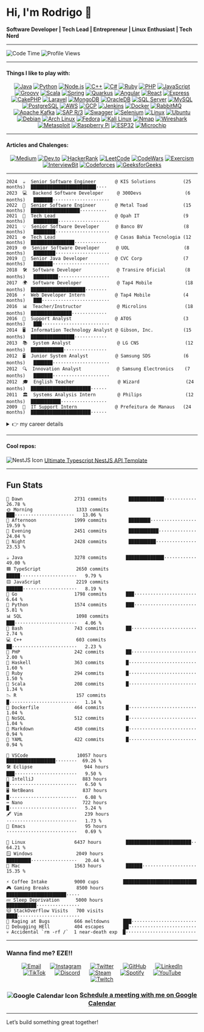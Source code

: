<head>
  <base target="_blank" rel="noopener noreferrer">
</head>

# Hi, I'm Rodrigo 👋
**Software Developer | Tech Lead | Entrepreneur | Linux Enthusiast | Tech Nerd** 

---

![Code Time](http://img.shields.io/badge/Code%20Time-21%2C478%20hrs%2041%20mins-blue)     ![Profile Views](http://img.shields.io/badge/Profile%20Views-455-blue)

---

#### Things I like to play with:
<p align="center">
  <a href="https://www.oracle.com/java/" target="_blank"><img alt="Java" src="https://img.shields.io/badge/-Java-007396?style=flat-square&logo=java&logoColor=white" /></a>
  <a href="https://www.python.org/" target="_blank"><img alt="Python" src="https://img.shields.io/badge/-Python-3776AB?style=flat-square&logo=python&logoColor=white" /></a>
  <a href="https://nodejs.org/" target="_blank"><img alt="Node.js" src="https://img.shields.io/badge/-Node.js-43853d?style=flat-square&logo=node.js&logoColor=white" /></a>
  <a href="https://isocpp.org/" target="_blank"><img alt="C++" src="https://img.shields.io/badge/-C++-00599C?style=flat-square&logo=c%2B%2B&logoColor=white" /></a>
  <a href="https://learn.microsoft.com/en-us/dotnet/csharp/" target="_blank"><img alt="C#" src="https://img.shields.io/badge/-C%23-239120?style=flat-square&logo=c-sharp&logoColor=white" /></a>
  <a href="https://www.ruby-lang.org/" target="_blank"><img alt="Ruby" src="https://img.shields.io/badge/-Ruby-CC342D?style=flat-square&logo=ruby&logoColor=white" /></a>
  <a href="https://www.php.net/" target="_blank"><img alt="PHP" src="https://img.shields.io/badge/-PHP-777BB4?style=flat-square&logo=php&logoColor=white" /></a>
  <a href="https://developer.mozilla.org/en-US/docs/Web/JavaScript" target="_blank"><img alt="JavaScript" src="https://img.shields.io/badge/-JavaScript-F7DF1E?style=flat-square&logo=javascript&logoColor=white" /></a>
  <a href="https://groovy-lang.org/" target="_blank"><img alt="Groovy" src="https://img.shields.io/badge/-Groovy-4298B8?style=flat-square&logo=apache-groovy&logoColor=white" /></a>
  <a href="https://www.scala-lang.org/" target="_blank"><img alt="Scala" src="https://img.shields.io/badge/-Scala-DC322F?style=flat-square&logo=scala&logoColor=white" /></a>
  <a href="https://spring.io/" target="_blank"><img alt="Spring" src="https://img.shields.io/badge/-Spring-6DB33F?style=flat-square&logo=spring&logoColor=white" /></a>
  <a href="https://quarkus.io/" target="_blank"><img alt="Quarkus" src="https://img.shields.io/badge/-Quarkus-4695EB?style=flat-square&logo=quarkus&logoColor=white" /></a>
  <a href="https://angular.io/" target="_blank"><img alt="Angular" src="https://img.shields.io/badge/-Angular-DD0031?style=flat-square&logo=angular&logoColor=white" /></a>
  <a href="https://reactjs.org/" target="_blank"><img alt="React" src="https://img.shields.io/badge/-React-61DAFB?style=flat-square&logo=react&logoColor=white" /></a>
  <a href="https://expressjs.com/" target="_blank"><img alt="Express" src="https://img.shields.io/badge/-Express-000000?style=flat-square&logo=express&logoColor=white" /></a>
  <a href="https://cakephp.org/" target="_blank"><img alt="CakePHP" src="https://img.shields.io/badge/-CakePHP-D33C43?style=flat-square&logo=cakephp&logoColor=white" /></a>
  <a href="https://laravel.com/" target="_blank"><img alt="Laravel" src="https://img.shields.io/badge/-Laravel-FF2D20?style=flat-square&logo=laravel&logoColor=white" /></a>
  <a href="https://www.mongodb.com/" target="_blank"><img alt="MongoDB" src="https://img.shields.io/badge/-MongoDB-47A248?style=flat-square&logo=mongodb&logoColor=white" /></a>
  <a href="https://www.oracle.com/database/" target="_blank"><img alt="OracleDB" src="https://img.shields.io/badge/-OracleDB-F80000?style=flat-square&logo=oracle&logoColor=white" /></a>
  <a href="https://www.microsoft.com/en-us/sql-server" target="_blank"><img alt="SQL Server" src="https://img.shields.io/badge/-SQL%20Server-CC2927?style=flat-square&logo=microsoft-sql-server&logoColor=white" /></a>
  <a href="https://www.mysql.com/" target="_blank"><img alt="MySQL" src="https://img.shields.io/badge/-MySQL-4479A1?style=flat-square&logo=mysql&logoColor=white" /></a>
  <a href="https://www.postgresql.org/" target="_blank"><img alt="PostgreSQL" src="https://img.shields.io/badge/-PostgreSQL-336791?style=flat-square&logo=postgresql&logoColor=white" /></a>
  <a href="https://aws.amazon.com/" target="_blank"><img alt="AWS" src="https://img.shields.io/badge/-AWS-232F3E?style=flat-square&logo=amazon-aws&logoColor=white" /></a>
  <a href="https://cloud.google.com/" target="_blank"><img alt="GCP" src="https://img.shields.io/badge/-Google_Cloud-4285F4?style=flat-square&logo=google-cloud&logoColor=white" /></a>
  <a href="https://www.jenkins.io/" target="_blank"><img alt="Jenkins" src="https://img.shields.io/badge/-Jenkins-D24939?style=flat-square&logo=jenkins&logoColor=white" /></a>
  <a href="https://www.docker.com/" target="_blank"><img alt="Docker" src="https://img.shields.io/badge/-Docker-2496ED?style=flat-square&logo=docker&logoColor=white" /></a>
  <a href="https://www.rabbitmq.com/" target="_blank"><img alt="RabbitMQ" src="https://img.shields.io/badge/-RabbitMQ-FF6600?style=flat-square&logo=rabbitmq&logoColor=white" /></a>
  <a href="https://kafka.apache.org/" target="_blank"><img alt="Apache Kafka" src="https://img.shields.io/badge/-Apache%20Kafka-231F20?style=flat-square&logo=apache-kafka&logoColor=white" /></a>
  <a href="https://www.sap.com/products/erp.html" target="_blank"><img alt="SAP R/3" src="https://img.shields.io/badge/-SAP_R%2F3-0FAAFF?style=flat-square&logo=sap&logoColor=white" /></a>
  <a href="https://swagger.io/" target="_blank"><img alt="Swagger" src="https://img.shields.io/badge/-Swagger-85EA2D?style=flat-square&logo=swagger&logoColor=black" /></a>
  <a href="https://www.selenium.dev/" target="_blank"><img alt="Selenium" src="https://img.shields.io/badge/-Selenium-43B02A?style=flat-square&logo=selenium&logoColor=white" /></a>
  <a href="https://www.linux.org/" target="_blank"><img alt="Linux" src="https://img.shields.io/badge/-Linux-FCC624?style=flat-square&logo=linux&logoColor=black" /></a>
  <a href="https://ubuntu.com/" target="_blank"><img alt="Ubuntu" src="https://img.shields.io/badge/-Ubuntu-E95420?style=flat-square&logo=ubuntu&logoColor=white" /></a>
  <a href="https://www.debian.org/" target="_blank"><img alt="Debian" src="https://img.shields.io/badge/-Debian-A81D33?style=flat-square&logo=debian&logoColor=white" /></a>
  <a href="https://archlinux.org/" target="_blank"><img alt="Arch Linux" src="https://img.shields.io/badge/-Arch_Linux-1793D1?style=flat-square&logo=arch-linux&logoColor=white" /></a>
  <a href="https://getfedora.org/" target="_blank"><img alt="Fedora" src="https://img.shields.io/badge/-Fedora-294172?style=flat-square&logo=fedora&logoColor=white" /></a>
  <a href="https://www.kali.org/" target="_blank"><img alt="Kali Linux" src="https://img.shields.io/badge/-Kali_Linux-557C94?style=flat-square&logo=kali-linux&logoColor=white" /></a>
  <a href="https://nmap.org/" target="_blank"><img alt="Nmap" src="https://img.shields.io/badge/-Nmap-0040FF?style=flat-square&logo=nmap&logoColor=white" /></a>
  <a href="https://www.wireshark.org/" target="_blank"><img alt="Wireshark" src="https://img.shields.io/badge/-Wireshark-1679A7?style=flat-square&logo=wireshark&logoColor=white" /></a>
  <a href="https://www.metasploit.com/" target="_blank"><img alt="Metasploit" src="https://img.shields.io/badge/-Metasploit-0579C3?style=flat-square&logo=metasploit&logoColor=white" /></a>
  <a href="https://www.raspberrypi.org/" target="_blank"><img alt="Raspberry Pi" src="https://img.shields.io/badge/-Raspberry_Pi-A22846?style=flat-square&logo=raspberry-pi&logoColor=white" /></a>
  <a href="https://www.espressif.com/en/products/socs/esp32" target="_blank"><img alt="ESP32" src="https://img.shields.io/badge/-ESP32-000000?style=flat-square&logo=esp32&logoColor=white" /></a>
  <a href="https://www.microchip.com/" target="_blank"><img alt="Microchip" src="https://img.shields.io/badge/-Microchip-CC0000?style=flat-square&logo=microchip&logoColor=white" /></a>
</p>

---

#### Articles and Chalenges:
<p align="center">
  <a href="https://medium.com/@napalm23zero"><img src="https://img.shields.io/badge/Medium-12100E?style=flat-square&logo=medium&logoColor=white" alt="Medium"></a>
  <a href="https://dev.to/napalm23zero"><img src="https://img.shields.io/badge/Dev.to-0A0A0A?style=flat-square&logo=dev.to&logoColor=white" alt="Dev.to"></a>
  <a href="https://www.hackerrank.com/profile/napalm23zero"><img src="https://img.shields.io/badge/HackerRank-2EC866?style=flat-square&logo=hackerrank&logoColor=white" alt="HackerRank"></a>
  <a href="https://leetcode.com/u/napalm23zero/"><img src="https://img.shields.io/badge/LeetCode-FFA116?style=flat-square&logo=leetcode&logoColor=white" alt="LeetCode"></a>
  <a href="https://www.codewars.com/users/napalm23zero"><img src="https://img.shields.io/badge/CodeWars-B1361E?style=flat-square&logo=codewars&logoColor=white" alt="CodeWars"></a>
  <a href="https://exercism.org/napalm23zero"><img src="https://img.shields.io/badge/Exercism-1F8ACB?style=flat-square&logo=exercism&logoColor=white" alt="Exercism"></a>
  <a href="https://www.interviewbit.com/profile/rodrigo-dantas/"><img src="https://img.shields.io/badge/InterviewBit-1E4159?style=flat-square&logo=interviewbit&logoColor=white" alt="InterviewBit"></a>
  <a href="https://codeforces.com/profile/napalm23zero"><img src="https://img.shields.io/badge/Codeforces-1F8ACB?style=flat-square&logo=codeforces&logoColor=white" alt="Codeforces"></a>
  <a href="https://www.geeksforgeeks.org/user/napalm23zero/"><img src="https://img.shields.io/badge/GeeksforGeeks-2F8D46?style=flat-square&logo=geeksforgeeks&logoColor=white" alt="GeeksforGeeks"></a>
</p>

---

```text
2024  ☕  Senior Software Engineer       @ KIS Solutions          (25 months)  ████████████████████████····
2023  💻  Backend Software Developer     @ 300Devs                (6 months)   ███████·····················  
2022  🚀  Senior Software Engineer       @ Metal Toad             (15 months)  ██████████████████··········  
2021  🎯  Tech Lead                      @ Opah IT                (9 months)   █████████···················  
2021  💡  Senior Software Developer      @ Banco BV               (8 months)   ████████····················  
2021  ⚙️  Tech Lead                      @ Casas Bahia Tecnologia (12 months)  ████████████████············  
2019  🌐  Senior Software Developer      @ UOL                    (8 months)   ████████····················  
2019  💼  Senior Java Developer          @ CVC Corp               (7 months)   ███████·····················  
2018  🛠️  Software Developer             @ Transire Oficial       (8 months)   █████████···················  
2017  🌍  Software Developer             @ Tap4 Mobile            (18 months)  ████████████████████········  
2016  ⚡  Web Developer Intern           @ Tap4 Mobile            (4 months)   ███·························  
2016  📊  Teacher/Instructor             @ Microlins              (18 months)  ███████████████·············  
2016  🔧  Support Analyst                @ ATOS                   (3 months)   ███·························  
2014  🖥️  Information Technology Analyst @ Gibson, Inc.           (15 months)  ████████████████············  
2013  📚  System Analyst                 @ LG CNS                 (12 months)  ████████████················  
2012  🖥️  Junior System Analyst          @ Samsung SDS            (6 months)   ███████·····················  
2012  🔍  Innovation Analyst             @ Samsung Electronics    (7 months)   ███████·····················  
2012  🎓  English Teacher                @ Wizard                 (24 months)  ██████████████████████······  
2011  🏛️  Systems Analysis Intern        @ Philips                (12 months)  ███████████·················  
2009  🏢  IT Support Intern              @ Prefeitura de Manaus   (24 months)  ██████████████████████······  
```

<details>
  <summary style="font-size: 1em; font-weight: normal; cursor: pointer;">
    👉 my career details
  </summary>
<br>

## Professional Experience

### <span style="color:#268bd2;">Senior Software Engineer</span>  
**<a href="https://www.kissolutions.tech/" style="color:#859900; text-decoration: none;">KIS Solutions</a>** (Remote) - *<span style="color:#b58900;">Sep 2022 ~ Sep 2024</span>*  
- Designed and built **high-performance** backend systems using **Java, Python, Angular, and React** because mediocrity is not an option.  
- Integrated software and hardware like a mad scientist—except it worked flawlessly.  
- Led a team of engineers, turning caffeine into code and chaos into structured, elegant solutions.  
- Ensured best practices, code quality, and system architecture were top-notch because I refuse to work with spaghetti code.  

---

### <span style="color:#268bd2;">Backend Software Developer</span>  
**<a href="https://300devs.com/" style="color:#859900; text-decoration: none;">300Devs</a>** (Remote) - *<span style="color:#b58900;">Sep 2023 ~ Feb 2024</span>*  
- Built backend systems with **PHP** (yeah, I know...) but made it work like a charm.  
- Made sure everything was **scalable, efficient, and not a flaming dumpster fire** by enforcing code reviews and proper documentation.  
- Ensured deployments were smooth, fast, and didn’t wake me up at 3 AM with a production meltdown.  

---

### <span style="color:#268bd2;">Senior Software Engineer</span>  
**<a href="https://www.metaltoad.com/" style="color:#859900; text-decoration: none;">Metal Toad</a>** (Remote) - *<span style="color:#b58900;">Jun 2021 ~ Aug 2022</span>*  
- Wrote **Java, Python, React, C++, Groovy, Scala, and Node.js**—because why settle for one language when you can juggle six?  
- Optimized performance so systems **ran faster than a speedrunner on caffeine**.  
- Debugged and tested code like a **paranoid security analyst**—because I refuse to let bugs haunt my sleep.  
- Delivered solutions that actually worked and didn’t explode under real-world load.  

---

### <span style="color:#268bd2;">Tech Lead</span>  
**<a href="https://opah.com.br/" style="color:#859900; text-decoration: none;">Opah IT</a>** (Remote) - *<span style="color:#b58900;">Nov 2021 ~ Jul 2022</span>*  
- Engineered **Java, .NET, React, Redis, and MongoDB** solutions that made financial systems actually usable.  
- Removed technical roadblocks, led the team, and made sure everyone’s code didn’t look like it was written by a raccoon on a keyboard.  

---

### <span style="color:#268bd2;">Senior Software Developer</span>  
**<a href="https://www.bv.com.br/" style="color:#859900; text-decoration: none;">Banco BV</a>** (Remote) - *<span style="color:#b58900;">Apr 2021 ~ Nov 2021</span>*  
- Built **Java, Spring, Apache Camel** backend systems that didn’t break when traffic spiked.  
- Made sure my code was **faster than your internet connection** and cleaner than your Git history.  
- Worked with cross-functional teams and survived endless meetings without flipping my desk.  

---

### <span style="color:#268bd2;">Tech Lead</span>  
**<a href="https://ri.grupocasasbahia.com.br/" style="color:#859900; text-decoration: none;">Casas Bahia Tecnologia</a>** (Remote) - *<span style="color:#b58900;">May 2020 ~ Apr 2021</span>*  
- Led teams, solved insane bugs, and **implemented CI/CD pipelines** that actually worked.  
- Developed **Java Spring, Microservices, and Clean Architecture** solutions that didn’t make devs cry.  
- Worked with **MongoDB, Redis, DB2**—because databases should work **for** me, not against me.  

---

### <span style="color:#268bd2;">Senior Software Developer</span>  
**<a href="https://sobreuol.noticias.uol.com.br/historia/" style="color:#859900; text-decoration: none;">UOL</a>** (Remote) - *<span style="color:#b58900;">Oct 2019 ~ May 2020</span>*  
- Built applications using **Java 8 and Kotlin**, because life’s too short for outdated tech.  
- Used **TDD, Quarkus, and Apache Camel** to ensure everything ran **smoothly, efficiently, and didn’t catch fire**.  

---

### <span style="color:#268bd2;">Senior Java Developer</span>  
**<a href="https://www.cvccorp.com.br/" style="color:#859900; text-decoration: none;">CVC Corp</a>** (Remote) - *<span style="color:#b58900;">Mar 2019 ~ Sep 2019</span>*  
- Designed **Java Spring microservices** that scaled like crazy.  
- Implemented **Kafka** messaging systems that **handled more traffic than a Black Friday sale**.  

---

### <span style="color:#268bd2;">Software Developer</span>  
**<a href="https://www.linkedin.com/company/transireoficial/" style="color:#859900; text-decoration: none;">Transire Oficial</a>** (Remote) - *<span style="color:#b58900;">Jul 2018 ~ Feb 2019</span>*  
- Wrote backend systems in **Node.js, Java, Spring, and Swagger**.  
- Built **Angular 7** front-ends that didn’t make users rage-quit.  

---

### <span style="color:#268bd2;">Software Developer</span>  
**<a href="https://pt.wikipedia.org/wiki/Tap4" style="color:#859900; text-decoration: none;">Tap4 Mobile</a>** - *<span style="color:#b58900;">Jan 2017 ~ Jun 2018</span>*  
- Developed **web and mobile apps** using everything from **PHP to MongoDB**.  
- Built things that actually worked and didn’t require a PhD to debug.  

---

### <span style="color:#268bd2;">Teacher/Instructor</span>  
**<a href="https://en.wikipedia.org/wiki/Microlins" style="color:#859900; text-decoration: none;">Microlins</a>** - *<span style="color:#b58900;">Jun 2016 ~ Dec 2017</span>*  
- Taught programming and **turned newbies into devs** who actually knew what they were doing.  

---

### <span style="color:#268bd2;">Support Analyst</span>  
**<a href="https://atos.net/en/" style="color:#859900; text-decoration: none;">Atos</a>** - *<span style="color:#b58900;">Jun 2016 ~ Aug 2016</span>*  
- Provided **tech support for the Rio 2016 Olympics** and made sure nothing went wrong.  

---

### <span style="color:#268bd2;">IT Support Intern</span>  
**<a href="https://www.manaus.am.gov.br/" style="color:#859900; text-decoration: none;">Prefeitura de Manaus</a>** - *<span style="color:#b58900;">May 2009 ~ May 2011</span>*  
- Kept systems running, fixed bugs, and **made IT chaos slightly less chaotic**.  

---

## Education

**Bachelor of Science in Computing Science**  
*Estácio University* - *<span style="color:#b58900;">Jan 2020 ~ Dec 2024 (Expected)</span>*

---

## Skills

- **Languages**: Java, Python, PHP, Node.js, C++, Groovy, Scala  
- **Frameworks**: Spring, Quarkus, Angular, React, Express, Loopback  
- **Databases**: MongoDB, OracleDB, SQL Server, MySQL, PostgreSQL  
- **Cloud/DevOps**: AWS, GCP, Azure, Jenkins, Docker, Kubernetes  
- **Tools**: Apache Kafka, RabbitMQ, Apache Camel, CI/CD, Test Automation  

</details>

---

#### Cool repos:

<p>
  <img src="https://img.icons8.com/color/18/000000/nestjs.png" alt="NestJS Icon" style="vertical-align: middle;"/> 
  <a href="https://github.com/napalm23zero/ultimate-typescript-nestjs-api-template" style="vertical-align: middle;">Ultimate Typescript NestJS API Template</a>
</p>

---

## Fun Stats
```text
🌌 Dawn                   2731 commits        █████████████············   26.78 % 
🌞 Morning                1333 commits        ███······················   13.06 % 
🌆 Afternoon              1999 commits        ████████·················   19.59 % 
🌃 Evening                2451 commits        ███████████··············   24.04 % 
🌙 Night                  2428 commits        ██████████···············   23.53 %
```
```text
☕ Java                   3278 commits       ██████████████············   49.00 %
🟦 TypeScript             2650 commits       █████·····················   9.79 %
🟨 JavaScript             2219 commits       ██████····················   8.19 %
🐹 Go                     1798 commits       ███·······················   6.64 %
🐍 Python                 1574 commits       ███·······················   5.81 %
📊 SQL                    1098 commits       ███·······················   4.06 %
🐚 Bash                   743 commits        ██························   2.74 %
💻 C++                    603 commits        ██························   2.23 %
🐘 PHP                    242 commits        ██························   2.00 %
🔣 Haskell                363 commits        █·························   1.60 %
💎 Ruby                   294 commits        █·························   1.50 %
🔮 Scala                  208 commits        █·························   1.34 %
📉 R                      157 commits        █·························   1.14 %
🐳 Dockerfile             464 commits        █·························   1.04 %
📂 NoSQL                  512 commits        █·························   1.04 %
📝 Markdown               450 commits        █·························   0.94 %
📄 YAML                   422 commits        █·························   0.94 %
```
```text
📝 VSCode                  10057 hours        ██████████████████········  69.26 %  
🛠️ Eclipse                   944 hours        ███·······················   9.50 %  
🧠 IntelliJ                  883 hours        █·························   6.50 %  
🖥️ NetBeans                  837 hours        █·························   6.08 %  
⌨️ Nano                      722 hours        █·························   5.24 %  
🖋️ Vim                       239 hours        ··························   1.73 %  
🧠 Emacs                      95 hours        ··························   0.69 %  

```
```text
🐧 Linux                  6437 hours         ████████████████████████··   64.21 % 
🪟 Windows                2049 hours         █████████·················   20.44 % 
🍏 Mac                    1563 hours         ██████····················   15.35 %
```
```text
⚡ Coffee Intake          9000 cups         ███████████████████████████  
🎮 Gaming Breaks          8500 hours        ██████████████████████·····  
💤 Sleep Deprivation      5000 hours        ███████████················  
🐱 StackOverflow Visits   700 visits        ████·······················  
🤬 Raging at Bugs         666 meltdowns     ███························  
🐍 Debugging HEll         404 escapes       ██·························  
💀 Accidental `rm -rf /`  1 near-death exp  █··························  
```
---

### Wanna find me? EZE!!

<p align="center" style="margin-bottom: 20px;">
  <a href="mailto:rodrigo.dantas@hustletech.dev" style="margin: 0 10px;"><img src="https://img.icons8.com/color/32/000000/email.png" alt="Email"></a>
  <a href="https://www.instagram.com/napalm23zero" style="margin: 0 10px;"><img src="https://img.icons8.com/color/32/000000/instagram-new.png" alt="Instagram"></a>
  <a href="https://twitter.com/napalm23zero" style="margin: 0 10px;"><img src="https://img.icons8.com/color/32/000000/twitter.png" alt="Twitter"></a>
  <a href="https://github.com/napalm23zero" style="margin: 0 10px;"><img src="https://img.icons8.com/color/32/000000/github.png" alt="GitHub"></a>
  <a href="https://www.linkedin.com/in/dantas-rodrigo" style="margin: 0 10px;"><img src="https://img.icons8.com/color/32/000000/linkedin.png" alt="LinkedIn"></a>
  <a href="https://www.tiktok.com/@napalm23zero" style="margin: 0 10px;"><img src="https://img.icons8.com/color/32/000000/tiktok.png" alt="TikTok"></a>
  <a href="https://discord.com/users/napalm23zero" style="margin: 0 10px;"><img src="https://img.icons8.com/color/32/000000/discord-logo.png" alt="Discord"></a>
  <a href="https://steamcommunity.com/id/napalm23zero" style="margin: 0 10px;"><img src="https://img.icons8.com/color/32/000000/steam.png" alt="Steam"></a>
  <a href="https://open.spotify.com/user/22shqo6vu5mqvdgwxi66gawta" style="margin: 0 10px;"><img src="https://img.icons8.com/color/32/000000/spotify.png" alt="Spotify"></a>
  <a href="https://www.youtube.com/@napalm23zero" style="margin: 0 10px;"><img src="https://img.icons8.com/color/32/000000/youtube-play.png" alt="YouTube"></a>
  <a href="https://www.twitch.tv/napalm23zero" style="margin: 0 10px;"><img src="https://img.icons8.com/color/32/000000/twitch.png" alt="Twitch"></a>
</p>

<h3 align="center">
  <img src="https://img.icons8.com/color/24/000000/google-calendar--v2.png" alt="Google Calendar Icon" style="vertical-align: middle;"/> 
  <a href="https://calendar.app.google/ovSnBAqvXtRztvsd7">Schedule a meeting with me on Google Calendar</a>
</h3>

---

Let’s build something great together!
